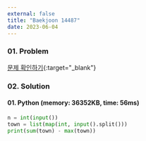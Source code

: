 ```yaml
---
external: false
title: "Baekjoon 14487"
date: 2023-06-04
---
```


### 01. Problem

[문제 확인하기](https://www.acmicpc.net/problem/14487){:target="_blank"}

### 02. Solution

#### 01. Python (memory: 36352KB, time: 56ms)

```Python
n = int(input())
town = list(map(int, input().split()))
print(sum(town) - max(town))
```
